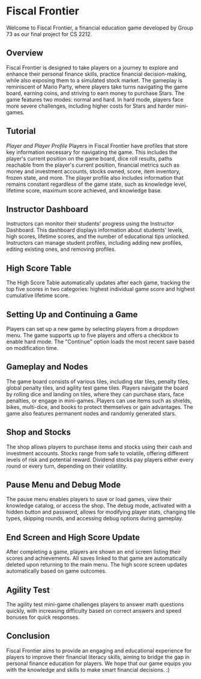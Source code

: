 # Fiscal Frontier
Welcome to Fiscal Frontier, a financial education game developed by Group 73 as our final project for CS 2212.

## Overview
Fiscal Frontier is designed to take players on a journey to explore and enhance their personal finance skills, practice 
financial decision-making, while also exposing them to a simulated stock market. The gameplay is reminiscent of Mario 
Party, where players take turns navigating the game board, earning coins, and striving to earn money to purchase Stars. 
The game features two modes: normal and hard. In hard mode, players face more severe challenges, including higher costs 
for Stars and harder mini-games.

## Tutorial
*Player and Player Profile*
Players in Fiscal Frontier have profiles that store key information necessary for navigating the game. This includes 
the player's current position on the game board, dice roll results, paths reachable from the player's current position, 
financial metrics such as money and investment accounts, stocks owned, score, item inventory, frozen state, and more. 
The player profile also includes information that remains constant regardless of the game state, such as knowledge 
level, lifetime score, maximum score achieved, and knowledge base.

## Instructor Dashboard
Instructors can monitor their students' progress using the Instructor Dashboard. This dashboard displays information 
about students' levels, high scores, lifetime scores, and the number of educational tips unlocked. Instructors can 
manage student profiles, including adding new profiles, editing existing ones, and removing profiles.

## High Score Table
The High Score Table automatically updates after each game, tracking the top five scores in two categories: highest 
individual game score and highest cumulative lifetime score.

## Setting Up and Continuing a Game
Players can set up a new game by selecting players from a dropdown menu. The game supports up to five players and 
offers a checkbox to enable hard mode. The "Continue" option loads the most recent save based on modification time.

## Gameplay and Nodes
The game board consists of various tiles, including star tiles, penalty tiles, global penalty tiles, and agility test 
game tiles. Players navigate the board by rolling dice and landing on tiles, where they can purchase stars, face 
penalties, or engage in mini-games. Players can use items such as shields, bikes, multi-dice, and books to protect 
themselves or gain advantages. The game also features permanent nodes and randomly generated stars.

## Shop and Stocks
The shop allows players to purchase items and stocks using their cash and investment accounts. Stocks range from safe to 
volatile, offering different levels of risk and potential reward. Dividend stocks pay players either every round or 
every turn, depending on their volatility.

## Pause Menu and Debug Mode
The pause menu enables players to save or load games, view their knowledge catalog, or access the shop. The debug mode, 
activated with a hidden button and password, allows for modifying player stats, changing tile types, skipping rounds, 
and accessing debug options during gameplay.

## End Screen and High Score Update
After completing a game, players are shown an end screen listing their scores and achievements. All saves linked to that 
game are automatically deleted upon returning to the main menu. The high score screen updates automatically based on 
game outcomes.

## Agility Test
The agility test mini-game challenges players to answer math questions quickly, with increasing difficulty based on 
correct answers and speed bonuses for quick responses.

## Conclusion
Fiscal Frontier aims to provide an engaging and educational experience for players to improve their financial literacy 
skills, aiming to bridge the gap in personal finance education for players. We hope that our game equips you with the 
knowledge and skills to make smart financial decisions. :)

